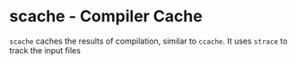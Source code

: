 scache - Compiler Cache
=======================

`scache` caches the results of compilation, similar to `ccache`. It uses
`strace` to track the input files
